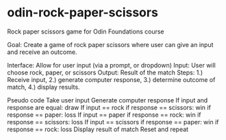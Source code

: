 # odin-rock-paper-scissors
Rock paper scissors game for Odin Foundations course

Goal: Create a game of rock paper scissors where user can give an input and receive an outcome. 

Interface: Allow for user input (via a prompt, or dropdown)
Input: User will choose rock, paper, or scissors
Output: Result of the match
Steps: 1.) Receive input, 2.) generate computer response, 3.) determine outcome of match, 4.) display results. 


Pseudo code
Take user input
Generate computer response
If input and response are equal: draw
If input == rock
    if response == scissors: win
    if response == paper: loss
If input == paper
    if response == rock: win
    if response == scissors: loss
If input == scissors
    if response == paper: win
    if response == rock: loss
Display result of match
Reset and repeat
